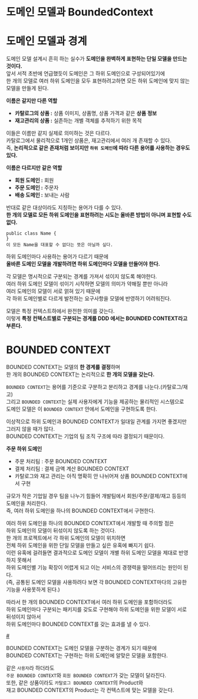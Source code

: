 도메인 모델과 BoundedContext     
==============================    
# 도메인 모델과 경계     
도메인 모델 설계시 흔히 하는 실수가 **도메인을 완벽하게 표현하는 단일 모델을 만드는 것이다.**     
앞서 서적 초반에 언급했듯이 도메인은 그 하위 도메인으로 구성되어있기에      
한 개의 모델로 여러 하위 도메인을 모두 표현하려고하면 모든 하위 도메인에 맞지 않는 모델을 만들게 된다.      
   
**이름은 같지만 다른 역할**   
* **카탈로그의 상품 :** 상품 이미지, 상품명, 상품 가격과 같은 **상품 정보**  
* **재고관리의 상품 :** 실존하는 개별 객체를  추적하기 위한 목적   

이들은 이름만 같지 실제로 의미하는 것은 다르다.       
카탈로그에서 물리적으로 1개인 상품은, 재고관리에서 여러 개 존재할 수 있다.        
즉, **논리적으로 같은 존재처럼 보이지만 `하위 도메인`에 따라 다른 용어를 사용하는 경우도 있다.**     
    
[]()     
 
**이름은 다르지만 같은 역할**   
* **회원 도메인 :** 회원
* **주문 도메인 :** 주문자
* **배송 도메인 :** 보내는 사람
      
반대로 같은 대상이라도 지칭하는 용어가 다를 수 있다.         
**한 개의 모델로 모든 하위 도메인을 표현하려는 시도는 올바른 방법이 아니며 표현할 수도 없다.**     
   
```
public class Name {
}
이 모든 Name을 대표할 수 없다는 뜻은 아닐까 싶다.   
```

하위 도메인마다 사용하는 용어가 다르기 때문에     
**올바른 도메인 모델을 개발하려면 하위 도메인마다 모델을 만들어야 한다.**       
        
각 모델은 명시적으로 구분되는 경계를 가져서 섞이지 않도록 해야한다.           
여러 하위 도메인 모델이 섞이기 시작하면 모델의 의미가 약해질 뿐만 아니라    
여러 도메인의 모델이 서로 얽혀 있기 때문에      
각 하위 도메인별로 다르게 발전하는 요구사항을 모델에 반영하기 어려워진다.               
    
모델은 특정 컨텍스트하에서 완전한 의미를 갖는다.        
이렇게 **특정 컨텍스트별로 구분되는 경계를 DDD 에서는 BOUNDED CONTEXT라고 부른다.**     

# BOUNDED CONTEXT    
BOUNDED CONTEXT는 모델의 **한 경계를 결정**하며         
한 개의 BOUNDED CONTEXT는 논리적으로 **한 개의 모델을 갖는다.**          
       
`BOUNDED CONTEXT`는 용어를 기준으로 구분하고 분리하고 경계를 나눈다.(카탈로그/재고)   
그리고 `BOUNDED CONTEXT`는 실제 사용자에게 기능을 제공하는 물리적인 시스템으로    
도메인 모델은 이 `BOUNDED CONTEXT` 안에서 도메인을 구현하도록 한다.     

이상적으로 하위 도메인과 BOUNDED CONTEXT가 일대일 관계를 가지면 좋겠지만 그러지 않을 때가 많다.      
BOUNDED CONTEXT는 기업의 팀 조직 구조에 따라 결정되기 때문이다.     
  
[]()   
  
**주문 하위 도메인**     
* 주문 처리팀 : 주문 BOUNDED CONTEXT      
* 결제 처리팀 : 결제 금액 계산 BOUNDED CONTEXT   
* 카탈로그와 재고 관리는 아직 명확히 안 나뉘어져 상품 BOUNDED CONTEXT에서 구현 

규모가 작은 기업일 경우 팀을 나누기 힘들어 개발팀에서 회원/주문/결제/재고 등등의 도메인을 처리한다.     
즉, 여러 하위 도메인을 하나의 BOUNDED CONTEXT에서 구현한다.    

여러 하위 도메인을 하나의 BOUNDED CONTEXT에서 개발할 때 주의할 점은    
하위 도메인의 모델이 뒤섞이지 않도록 하는 것이다.              
한 개의 프로젝트에서 각 하위 도메인의 모델이 위치하면           
전체 하위 도메인을 위한 단일 모델을 만들고 싶은 유혹에 빠지기 쉽다.          
이런 유혹에 걸려들면 결과적으로 도메인 모델이 개별 하위 도메인 모델을 제대로 반영하지 못해서         
하위 도메인별 기능 확장이 어렵게 되고 이는 서비스의 경쟁력을 떨어뜨리는 원인이 된다.         
(즉, 공통된 도메인 모델을 사용하려다 보면 각 BOUNDED CONTEXT마다의 고유한 기능을 사용못하게 된다.)    
  
따라서 한 개의 BOUNDED CONTEXT에서 여러 하위 도메인을 포함하더라도      
하위 도메인마다 구분되는 패키지를 갖도로 구현해야 하위 도메인을 위한 모델이 서로 뒤섞이지 않아서     
하위 도메인마다 BOUNDED CONTEXT를 갖는 효과를 낼 수 있다.     

[#](#)  

BOUNDED CONTEXT는 도메인 모델을 구분하는 경계가 되기 때문에       
BOUNDED CONTEXT는 구현하는 하위 도메인에 알맞은 모델을 포함한다.    

같은 `사용자`라 하더라도   
`주문 BOUNDED CONTEXT`와 `회원 BOUNDED CONTEXT`가 갖는 모델이 달라진다.    
또한, 같은 상품이라도 `카탈로그 BOUNDED CONTEXT`의 Product와            
재고 BOUNDED CONTEXT의 Product는 각 컨텍스트에 맞는 모델을 갖는다.    




















